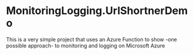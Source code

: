 # MonitoringLogging.UrlShortnerDemo

This is a very simple project that uses an Azure Function to show -one possible approach- to monitoring and logging on Microsoft Azure
